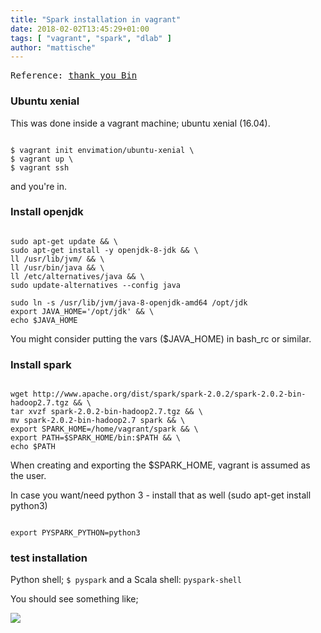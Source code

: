 ```yaml
---
title: "Spark installation in vagrant"
date: 2018-02-02T13:45:29+01:00
tags: [ "vagrant", "spark", "dlab" ]
author: "mattische"
---
```




<pre>
Reference: <a href="http://dmml.nu/spark-install]">thank you Bin</a>
</pre>

### Ubuntu xenial
This was done inside a vagrant machine; ubuntu xenial (16.04).

<code>
$ vagrant init envimation/ubuntu-xenial \
$ vagrant up \
$ vagrant ssh
</code>

and you're in.


### Install openjdk

<code class="bash">
sudo apt-get update && \
sudo apt-get install -y openjdk-8-jdk && \
ll /usr/lib/jvm/ && \
ll /usr/bin/java && \
ll /etc/alternatives/java && \
sudo update-alternatives --config java
</code>


<code class="bash">
sudo ln -s /usr/lib/jvm/java-8-openjdk-amd64 /opt/jdk
export JAVA_HOME='/opt/jdk' && \
echo $JAVA_HOME
</code>

You might consider putting the vars ($JAVA_HOME) in bash_rc or similar.


### Install spark

<code class="bash">
wget http://www.apache.org/dist/spark/spark-2.0.2/spark-2.0.2-bin-hadoop2.7.tgz && \
tar xvzf spark-2.0.2-bin-hadoop2.7.tgz && \
mv spark-2.0.2-bin-hadoop2.7 spark && \
export SPARK_HOME=/home/vagrant/spark && \
export PATH=$SPARK_HOME/bin:$PATH && \
echo $PATH
</code>


When creating and exporting the $SPARK_HOME, vagrant is assumed as the user.


In case you want/need python 3 - install that as well (sudo apt-get install python3)

<code class="bash">
export PYSPARK_PYTHON=python3
</code>


### test installation
Python shell; <code>$ pyspark</code> and a Scala shell: <code>pyspark-shell</code>

You should see something like;

<img src=" blog/static/img/spark.PNG" />

